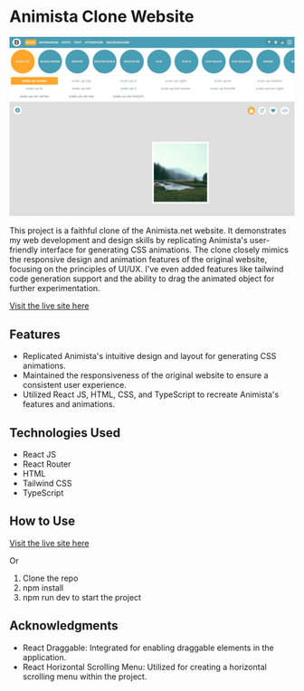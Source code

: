 # Animista Clone Website

![Project Image](https://raw.githubusercontent.com/vergarapog/animista-clone-ts/main/public/git-pic/animista-clone-sc.jpg)

This project is a faithful clone of the Animista.net website. It demonstrates my web development and design skills by replicating Animista's user-friendly interface for generating CSS animations. The clone closely mimics the responsive design and animation features of the original website, focusing on the principles of UI/UX. I've even added  features like tailwind code generation support and the ability to drag the animated object for further experimentation.

[Visit the live site here](https://animista-clone.vercel.app/)

## Features

- Replicated Animista's intuitive design and layout for generating CSS animations.
- Maintained the responsiveness of the original website to ensure a consistent user experience.
- Utilized React JS, HTML, CSS, and TypeScript to recreate Animista's features and animations.


## Technologies Used

- React JS
- React Router
- HTML
- Tailwind CSS
- TypeScript

## How to Use

[Visit the live site here](https://animista-clone.vercel.app/)

Or

1. Clone the repo
2. npm install
3. npm run dev to start the project

## Acknowledgments

- React Draggable: Integrated for enabling draggable elements in the application.
- React Horizontal Scrolling Menu: Utilized for creating a horizontal scrolling menu within the project.

